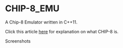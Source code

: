 # CHIP-8_EMU
A Chip-8 Emulator written in C++11.

Click this article [here](https://en.wikipedia.org/wiki/CHIP-8) for explanation on what CHIP-8 is.

Screenshots
